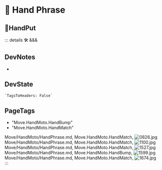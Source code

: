 
# 🔷 <moto>Hand Phrase</moto>

## 🔷<beta>HandPut</beta>

::: details 🛠 <dev>&&&</dev>

## DevNotes

-

## DevState

```py
`TagsToHeaders: False`
```

<h2>PageTags</h2>

- "Move.HandMoto.HandBump"
- "Move.HandMoto.HandMatch"

Move/HandMoto/HandPhrase.md, <dev>Move.HandMoto.HandMatch</dev>, ![0826.jpg](/PaperPhoto/0826.jpg)
Move/HandMoto/HandPhrase.md, <dev>Move.HandMoto.HandMatch</dev>, ![1100.jpg](/PaperPhoto/1100.jpg)
Move/HandMoto/HandPhrase.md, <dev>Move.HandMoto.HandMatch</dev>, ![1527.jpg](/PaperPhoto/1527.jpg)
Move/HandMoto/HandPhrase.md, <dev>Move.HandMoto.HandBump</dev>, ![1599.jpg](/PaperPhoto/1599.jpg)
Move/HandMoto/HandPhrase.md, <dev>Move.HandMoto.HandMatch</dev>, ![1674.jpg](/PaperPhoto/1674.jpg)
:::
